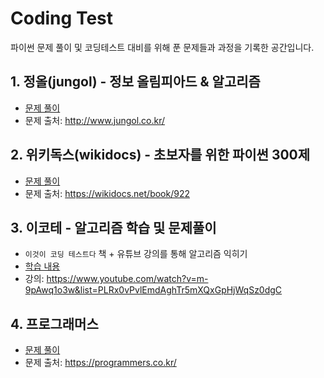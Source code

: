 # Coding Test
파이썬 문제 풀이 및 코딩테스트 대비를 위해 푼 문제들과 과정을 기록한 공간입니다.

## 1. 정올(jungol) - 정보 올림피아드 & 알고리즘
- [문제 풀이](https://github.com/EunkyoungKimm/CodingTest/tree/main/JungOl)
- 문제 출처: http://www.jungol.co.kr/

## 2. 위키독스(wikidocs) - 초보자를 위한 파이썬 300제
- [문제 풀이](https://github.com/EunkyoungKimm/CodingTest/tree/main/wikidocs_300%EC%A0%9C)
- 문제 출처: https://wikidocs.net/book/922

## 3. 이코테 - 알고리즘 학습 및 문제풀이
- `이것이 코딩 테스트다` 책 + 유튜브 강의를 통해 알고리즘 익히기
- [학습 내용](https://github.com/EunkyoungKimm/CodingTest/tree/main/%EC%9D%B4%EC%BD%94%ED%85%8C)
- 강의: https://www.youtube.com/watch?v=m-9pAwq1o3w&list=PLRx0vPvlEmdAghTr5mXQxGpHjWqSz0dgC

## 4. 프로그래머스
- [문제 풀이](https://github.com/EunkyoungKimm/CodingTest/tree/main/%ED%94%84%EB%A1%9C%EA%B7%B8%EB%9E%98%EB%A8%B8%EC%8A%A4)
- 문제 출처: https://programmers.co.kr/
